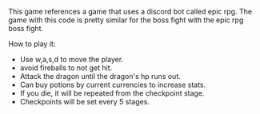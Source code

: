 This game references a game that uses a discord bot called epic rpg. The game with this code is pretty similar for the boss fight with the epic rpg boss fight.  

How to play it:  
- Use w,a,s,d to move the player.  
- avoid fireballs to not get hit.  
- Attack the dragon until the dragon's hp runs out.  
- Can buy potions by current currencies to increase stats.  
- If you die, it will be repeated from the checkpoint stage.  
- Checkpoints will be set every 5 stages.  
